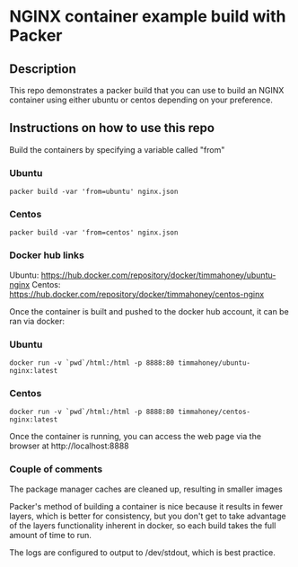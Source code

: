 # NGINX container example build with Packer

## Description

This repo demonstrates a packer build that you can use to build an NGINX container using either ubuntu or centos depending on your preference.

## Instructions on how to use this repo

Build the containers by specifying a variable called "from"

### Ubuntu
```
packer build -var 'from=ubuntu' nginx.json
```

### Centos
```
packer build -var 'from=centos' nginx.json
```

### Docker hub links
Ubuntu: https://hub.docker.com/repository/docker/timmahoney/ubuntu-nginx
Centos: https://hub.docker.com/repository/docker/timmahoney/centos-nginx

Once the container is built and pushed to the docker hub account, it can be ran via docker:

### Ubuntu
```
docker run -v `pwd`/html:/html -p 8888:80 timmahoney/ubuntu-nginx:latest
```

### Centos
```
docker run -v `pwd`/html:/html -p 8888:80 timmahoney/centos-nginx:latest
```

Once the container is running, you can access the web page via the browser at http://localhost:8888

### Couple of comments

The package manager caches are cleaned up, resulting in smaller images

Packer's method of building a container is nice because it results in fewer layers, which is better for consistency, but you don't get to take advantage of the layers functionality inherent in docker, so each build takes the full amount of time to run.  

The logs are configured to output to /dev/stdout, which is best practice. 